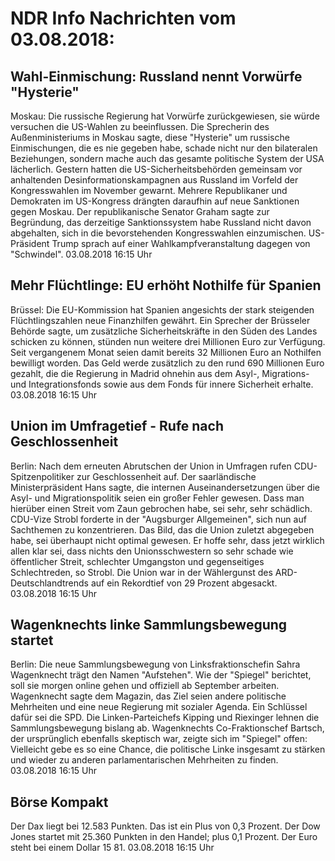 # NDR Info Nachrichten vom 03.08.2018:


## Wahl-Einmischung: Russland nennt Vorwürfe "Hysterie"
Moskau: Die russische Regierung hat Vorwürfe zurückgewiesen, sie würde versuchen die US-Wahlen zu beeinflussen. Die Sprecherin des Außenministeriums in Moskau sagte, diese "Hysterie" um russische Einmischungen, die es nie gegeben habe, schade nicht nur den bilateralen Beziehungen, sondern mache auch das gesamte politische System der USA lächerlich. Gestern hatten die US-Sicherheitsbehörden gemeinsam vor anhaltenden Desinformationskampagnen aus Russland im Vorfeld der Kongresswahlen im November gewarnt. Mehrere Republikaner und Demokraten im US-Kongress drängten daraufhin auf neue Sanktionen gegen Moskau. Der republikanische Senator Graham sagte zur Begründung, das derzeitige Sanktionssystem habe Russland nicht davon abgehalten, sich in die bevorstehenden Kongresswahlen einzumischen. US-Präsident Trump sprach auf einer Wahlkampfveranstaltung dagegen von "Schwindel". 03.08.2018 16:15 Uhr 

## Mehr Flüchtlinge: EU erhöht Nothilfe für Spanien
Brüssel: Die EU-Kommission hat Spanien angesichts der stark steigenden Flüchtlingszahlen neue Finanzhilfen gewährt. Ein Sprecher der Brüsseler Behörde sagte, um zusätzliche Sicherheitskräfte in den Süden des Landes schicken zu können, stünden nun weitere drei Millionen Euro zur Verfügung. Seit vergangenem Monat seien damit bereits 32 Millionen Euro an Nothilfen bewilligt worden. Das Geld werde zusätzlich zu den rund 690 Millionen Euro gezahlt, die die Regierung in Madrid ohnehin aus dem Asyl-, Migrations- und Integrationsfonds sowie aus dem Fonds für innere Sicherheit erhalte. 03.08.2018 16:15 Uhr 

## Union im Umfragetief - Rufe nach Geschlossenheit
Berlin: Nach dem erneuten Abrutschen der Union in Umfragen rufen CDU-Spitzenpolitiker zur Geschlossenheit auf. Der saarländische Ministerpräsident Hans sagte, die internen Auseinandersetzungen über die Asyl- und Migrationspolitik seien ein großer Fehler gewesen. Dass man hierüber einen Streit vom Zaun gebrochen habe, sei sehr, sehr schädlich. CDU-Vize Strobl forderte in der "Augsburger Allgemeinen", sich nun auf Sachthemen zu konzentrieren. Das Bild, das die Union zuletzt abgegeben habe, sei überhaupt nicht optimal gewesen. Er hoffe sehr, dass jetzt wirklich allen klar sei, dass nichts den Unionsschwestern so sehr schade wie öffentlicher Streit, schlechter Umgangston und gegenseitiges Schlechtreden, so Strobl. Die Union war in der Wählergunst des ARD-Deutschlandtrends auf ein Rekordtief von 29 Prozent abgesackt. 03.08.2018 16:15 Uhr 

## Wagenknechts linke Sammlungsbewegung startet
Berlin: Die neue Sammlungsbewegung von Linksfraktionschefin Sahra Wagenknecht trägt den Namen "Aufstehen". Wie der "Spiegel" berichtet, soll sie morgen online gehen und offiziell ab September arbeiten. Wagenknecht sagte dem Magazin, das Ziel seien andere politische Mehrheiten und eine neue Regierung mit sozialer Agenda. Ein Schlüssel dafür sei die SPD. Die Linken-Parteichefs Kipping und Riexinger lehnen die Sammlungsbewegung bislang ab. Wagenknechts Co-Fraktionschef Bartsch, der ursprünglich ebenfalls skeptisch war, zeigte sich im "Spiegel" offen: Vielleicht gebe es so eine Chance, die politische Linke insgesamt zu stärken und wieder zu anderen parlamentarischen Mehrheiten zu finden. 03.08.2018 16:15 Uhr 

## Börse Kompakt
Der Dax liegt bei 12.583 Punkten. Das ist ein Plus  von 0,3 Prozent. Der Dow Jones startet mit 25.360 Punkten in den Handel; plus 0,1 Prozent. Der Euro steht bei einem Dollar 15 81. 03.08.2018 16:15 Uhr 
